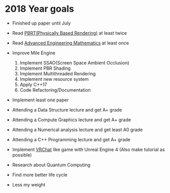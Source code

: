 2018 Year goals
================
- Finished up paper until July
- Read [PBRT(Physically Based Rendering)](http://www.pbrt.org/) at least twice
- Read [Advanced Engineering Mathematics](https://www.amazon.com/Solutions-accompany-Advanced-Engineering-Mathematics/dp/1284020991/ref=sr_1_7?s=books&ie=UTF8&qid=1514648402&sr=1-7&keywords=Advanced+engineering+mathematics+zill) at least once

- Improve Mile Engine
    1. Implement SSAO(Screen Space Ambient Occlusion)
    2. Implement PBR Shading
    3. Implement Multithreaded Rendering
    4. Implement new resource system
    5. Apply C++17
    6. Code Refactoring/Documentation

- Implement least one paper
- Attending a Data Structure lecture and get A+ grade
- Attending a Compute Graphics lecture and get A+ grade
- Attending a Numerical analysis lecture and get least A0 grade
- Attending a C++ Programming lecture and get A+ grade
- Implement [VRChat](https://youtu.be/czdKXFT-wrA) like game with Unreal Engine 4       (Also make tutorial as possible)
- Research about Quantum Computing
- Find more better life cycle
- Less my weight